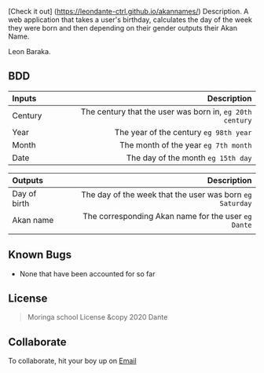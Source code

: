 [Check it out] (https://leondante-ctrl.github.io/akannames/)
Description.
A web application that takes a user's birthday, calculates the day of the week they were born and then depending on their gender outputs their Akan Name.

Leon Baraka.

## BDD
| Inputs |  Description |
| :---         |          ---: |
| Century   | The century that the user was born in, ``eg 20th century``|
| Year     | The year of the century ``eg 98th year``   |
| Month     | The month of the year ``eg 7th month``     |
| Date     |  The day of the month ``eg 15th day`` |


| Outputs |  Description |
| :---         |          ---: |
| Day of birth  | The day of the week that the user was born ``eg Saturday`` |
| Akan name    |  The corresponding Akan name for the user ``eg Dante``    |
|     |      |


## Known Bugs
* None that have been accounted for so far

## License
> Moringa school License &copy 2020 Dante

## Collaborate
To collaborate, hit your boy up on [Email](maxgamerdu@gmail.com)
